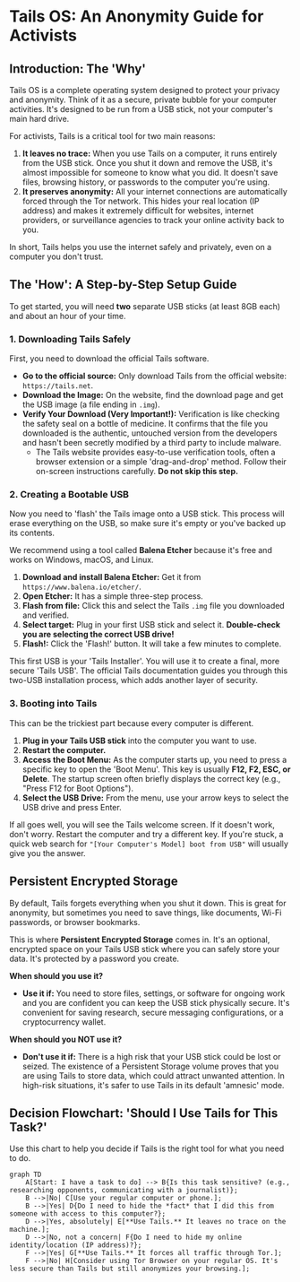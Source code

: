 # Tails OS: An Anonymity Guide for Activists

## Introduction: The 'Why'

Tails OS is a complete operating system designed to protect your privacy and anonymity. Think of it as a secure, private bubble for your computer activities. It's designed to be run from a USB stick, not your computer's main hard drive.

For activists, Tails is a critical tool for two main reasons:

1.  **It leaves no trace:** When you use Tails on a computer, it runs entirely from the USB stick. Once you shut it down and remove the USB, it's almost impossible for someone to know what you did. It doesn't save files, browsing history, or passwords to the computer you're using.
2.  **It preserves anonymity:** All your internet connections are automatically forced through the Tor network. This hides your real location (IP address) and makes it extremely difficult for websites, internet providers, or surveillance agencies to track your online activity back to you.

In short, Tails helps you use the internet safely and privately, even on a computer you don't trust.

## The 'How': A Step-by-Step Setup Guide

To get started, you will need **two** separate USB sticks (at least 8GB each) and about an hour of your time.

### 1. Downloading Tails Safely

First, you need to download the official Tails software.

*   **Go to the official source:** Only download Tails from the official website: `https://tails.net`.
*   **Download the Image:** On the website, find the download page and get the USB image (a file ending in `.img`).
*   **Verify Your Download (Very Important!):** Verification is like checking the safety seal on a bottle of medicine. It confirms that the file you downloaded is the authentic, untouched version from the developers and hasn't been secretly modified by a third party to include malware.
    *   The Tails website provides easy-to-use verification tools, often a browser extension or a simple 'drag-and-drop' method. Follow their on-screen instructions carefully. **Do not skip this step.**

### 2. Creating a Bootable USB

Now you need to 'flash' the Tails image onto a USB stick. This process will erase everything on the USB, so make sure it's empty or you've backed up its contents.

We recommend using a tool called **Balena Etcher** because it's free and works on Windows, macOS, and Linux.

1.  **Download and install Balena Etcher:** Get it from `https://www.balena.io/etcher/`.
2.  **Open Etcher:** It has a simple three-step process.
3.  **Flash from file:** Click this and select the Tails `.img` file you downloaded and verified.
4.  **Select target:** Plug in your first USB stick and select it. **Double-check you are selecting the correct USB drive!**
5.  **Flash!:** Click the 'Flash!' button. It will take a few minutes to complete.

This first USB is your 'Tails Installer'. You will use it to create a final, more secure 'Tails USB'. The official Tails documentation guides you through this two-USB installation process, which adds another layer of security.

### 3. Booting into Tails

This can be the trickiest part because every computer is different.

1.  **Plug in your Tails USB stick** into the computer you want to use.
2.  **Restart the computer.**
3.  **Access the Boot Menu:** As the computer starts up, you need to press a specific key to open the 'Boot Menu'. This key is usually **F12, F2, ESC, or Delete**. The startup screen often briefly displays the correct key (e.g., "Press F12 for Boot Options").
4.  **Select the USB Drive:** From the menu, use your arrow keys to select the USB drive and press Enter.

If all goes well, you will see the Tails welcome screen. If it doesn't work, don't worry. Restart the computer and try a different key. If you're stuck, a quick web search for `"[Your Computer's Model] boot from USB"` will usually give you the answer.

## Persistent Encrypted Storage

By default, Tails forgets everything when you shut it down. This is great for anonymity, but sometimes you need to save things, like documents, Wi-Fi passwords, or browser bookmarks.

This is where **Persistent Encrypted Storage** comes in. It's an optional, encrypted space on your Tails USB stick where you can safely store your data. It's protected by a password you create.

**When should you use it?**
*   **Use it if:** You need to store files, settings, or software for ongoing work and you are confident you can keep the USB stick physically secure. It's convenient for saving research, secure messaging configurations, or a cryptocurrency wallet.

**When should you NOT use it?**
*   **Don't use it if:** There is a high risk that your USB stick could be lost or seized. The existence of a Persistent Storage volume proves that you are using Tails to store data, which could attract unwanted attention. In high-risk situations, it's safer to use Tails in its default 'amnesic' mode.

## Decision Flowchart: 'Should I Use Tails for This Task?'

Use this chart to help you decide if Tails is the right tool for what you need to do.

```mermaid
graph TD
    A[Start: I have a task to do] --> B{Is this task sensitive? (e.g., researching opponents, communicating with a journalist)};
    B -->|No| C[Use your regular computer or phone.];
    B -->|Yes| D{Do I need to hide the *fact* that I did this from someone with access to this computer?};
    D -->|Yes, absolutely| E[**Use Tails.** It leaves no trace on the machine.];
    D -->|No, not a concern| F{Do I need to hide my online identity/location (IP address)?};
    F -->|Yes| G[**Use Tails.** It forces all traffic through Tor.];
    F -->|No| H[Consider using Tor Browser on your regular OS. It's less secure than Tails but still anonymizes your browsing.];
```
